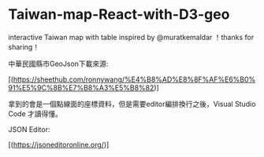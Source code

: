 # Taiwan-map-React-with-D3-geo
interactive Taiwan map with table
inspired by @muratkemaldar ！thanks for sharing！

中華民國縣市GeoJson下載來源:

[(https://sheethub.com/ronnywang/%E4%B8%AD%E8%8F%AF%E6%B0%91%E5%9C%8B%E7%B8%A3%E5%B8%82)]

拿到的會是一個點線面的座標資料，但是需要editor編排換行之後，Visual Studio Code 才讀得懂。

JSON Editor:

[(https://jsoneditoronline.org/)]

